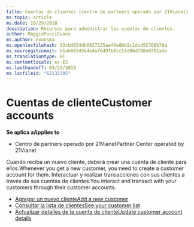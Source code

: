 ```yaml
---
title: Cuentas de clientes (centro de partners operado por 21Vianet)
ms.topic: article
ms.date: 10/29/2018
description: Recursos para administrar las cuentas de clientes.
author: MaggiePucciEvans
ms.author: evansma
ms.openlocfilehash: 93cbd054db0827135aaf6e8bb2c1dcd55768b78a
ms.sourcegitcommit: b1ab80345b4e4af649fb8cc51d96d798e0791ade
ms.translationtype: HT
ms.contentlocale: es-ES
ms.lasthandoff: 04/23/2019
ms.locfileid: "62132395"
---
```

# <a name="customer-accounts"></a><span data-ttu-id="a78d9-103">Cuentas de cliente</span><span class="sxs-lookup"><span data-stu-id="a78d9-103">Customer accounts</span></span>

<span data-ttu-id="a78d9-104">**Se aplica a**</span><span class="sxs-lookup"><span data-stu-id="a78d9-104">**Applies to**</span></span>

-   <span data-ttu-id="a78d9-105">Centro de partners operado por 21Vianet</span><span class="sxs-lookup"><span data-stu-id="a78d9-105">Partner Center operated by 21Vianet</span></span>

<span data-ttu-id="a78d9-106">Cuando reciba un nuevo cliente, deberá crear una cuenta de cliente para ellos.</span><span class="sxs-lookup"><span data-stu-id="a78d9-106">Whenever you get a new customer, you need to create a customer account for them.</span></span> <span data-ttu-id="a78d9-107">Interactuar y realizar transacciones con sus clientes a través de sus cuentas de clientes.</span><span class="sxs-lookup"><span data-stu-id="a78d9-107">You interact and transact with your customers through their customer accounts.</span></span> 

-   [<span data-ttu-id="a78d9-108">Agregar un nuevo cliente</span><span class="sxs-lookup"><span data-stu-id="a78d9-108">Add a new customer</span></span>](add-a-new-customer.md)
-   [<span data-ttu-id="a78d9-109">Consultar la lista de clientes</span><span class="sxs-lookup"><span data-stu-id="a78d9-109">See your customer list</span></span>](see-your-customer-list.md)
-   [<span data-ttu-id="a78d9-110">Actualizar detalles de la cuenta de cliente</span><span class="sxs-lookup"><span data-stu-id="a78d9-110">Update customer account details</span></span>](update-customer-account-info.md)

 

 




